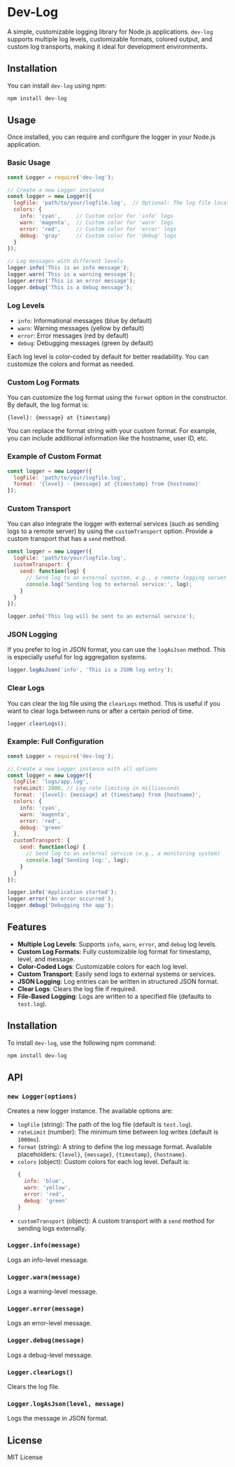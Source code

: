 
# Dev-Log

A simple, customizable logging library for Node.js applications. `dev-log` supports multiple log levels, customizable formats, colored output, and custom log transports, making it ideal for development environments.

## Installation

You can install `dev-log` using npm:

```bash
npm install dev-log
```

## Usage

Once installed, you can require and configure the logger in your Node.js application.

### Basic Usage

```javascript
const Logger = require('dev-log');

// Create a new Logger instance
const logger = new Logger({
  logFile: 'path/to/your/logfile.log',  // Optional: The log file location
  colors: {
    info: 'cyan',     // Custom color for 'info' logs
    warn: 'magenta',  // Custom color for 'warn' logs
    error: 'red',     // Custom color for 'error' logs
    debug: 'gray'     // Custom color for 'debug' logs
  }
});

// Log messages with different levels
logger.info('This is an info message');
logger.warn('This is a warning message');
logger.error('This is an error message');
logger.debug('This is a debug message');
```

### Log Levels

- `info`: Informational messages (blue by default)
- `warn`: Warning messages (yellow by default)
- `error`: Error messages (red by default)
- `debug`: Debugging messages (green by default)

Each log level is color-coded by default for better readability. You can customize the colors and format as needed.

### Custom Log Formats

You can customize the log format using the `format` option in the constructor. By default, the log format is:

```text
{level}: {message} at {timestamp}
```

You can replace the format string with your custom format. For example, you can include additional information like the hostname, user ID, etc.

### Example of Custom Format

```javascript
const logger = new Logger({
  logFile: 'path/to/your/logfile.log',
  format: '{level} - {message} at {timestamp} from {hostname}'
});
```

### Custom Transport

You can also integrate the logger with external services (such as sending logs to a remote server) by using the `customTransport` option. Provide a custom transport that has a `send` method.

```javascript
const logger = new Logger({
  logFile: 'path/to/your/logfile.log',
  customTransport: {
    send: function(log) {
      // Send log to an external system, e.g., a remote logging server
      console.log('Sending log to external service:', log);
    }
  }
});

logger.info('This log will be sent to an external service');
```

### JSON Logging

If you prefer to log in JSON format, you can use the `logAsJson` method. This is especially useful for log aggregation systems.

```javascript
logger.logAsJson('info', 'This is a JSON log entry');
```

### Clear Logs

You can clear the log file using the `clearLogs` method. This is useful if you want to clear logs between runs or after a certain period of time.

```javascript
logger.clearLogs();
```

### Example: Full Configuration

```javascript
const Logger = require('dev-log');

// Create a new Logger instance with all options
const logger = new Logger({
  logFile: 'logs/app.log',
  rateLimit: 2000, // Log rate limiting in milliseconds
  format: '{level}: {message} at {timestamp} from {hostname}',
  colors: {
    info: 'cyan',
    warn: 'magenta',
    error: 'red',
    debug: 'green'
  },
  customTransport: {
    send: function(log) {
      // Send log to an external service (e.g., a monitoring system)
      console.log('Sending log:', log);
    }
  }
});

logger.info('Application started');
logger.error('An error occurred');
logger.debug('Debugging the app');
```

## Features

- **Multiple Log Levels**: Supports `info`, `warn`, `error`, and `debug` log levels.
- **Custom Log Formats**: Fully customizable log format for timestamp, level, and message.
- **Color-Coded Logs**: Customizable colors for each log level.
- **Custom Transport**: Easily send logs to external systems or services.
- **JSON Logging**: Log entries can be written in structured JSON format.
- **Clear Logs**: Clears the log file if required.
- **File-Based Logging**: Logs are written to a specified file (defaults to `test.log`).

## Installation

To install `dev-log`, use the following npm command:

```bash
npm install dev-log
```

## API

### `new Logger(options)`

Creates a new logger instance. The available options are:

- `logFile` (string): The path of the log file (default is `test.log`).
- `rateLimit` (number): The minimum time between log writes (default is `1000ms`).
- `format` (string): A string to define the log message format. Available placeholders: `{level}`, `{message}`, `{timestamp}`, `{hostname}`.
- `colors` (object): Custom colors for each log level. Default is:
  ```javascript
  {
    info: 'blue',
    warn: 'yellow',
    error: 'red',
    debug: 'green'
  }
  ```
- `customTransport` (object): A custom transport with a `send` method for sending logs externally.

### `Logger.info(message)`

Logs an info-level message.

### `Logger.warn(message)`

Logs a warning-level message.

### `Logger.error(message)`

Logs an error-level message.

### `Logger.debug(message)`

Logs a debug-level message.

### `Logger.clearLogs()`

Clears the log file.

### `Logger.logAsJson(level, message)`

Logs the message in JSON format.

## License

MIT License
